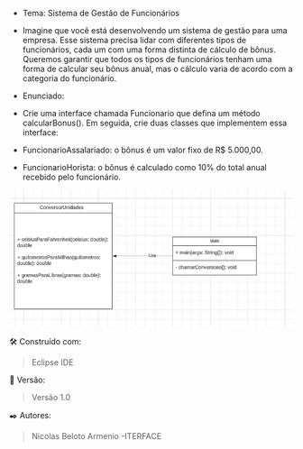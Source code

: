 * Tema: Sistema de Gestão de Funcionários

* Imagine que você está desenvolvendo um sistema de gestão para uma empresa. Esse sistema precisa lidar com diferentes tipos de funcionários, cada um com uma forma distinta de cálculo de bônus. Queremos garantir que todos os tipos de funcionários tenham uma forma de calcular seu bônus anual, mas o cálculo varia de acordo com a categoria do funcionário.

* Enunciado:

* Crie uma interface chamada Funcionario que defina um método calcularBonus(). Em seguida, crie duas classes que implementem essa interface:

* FuncionarioAssalariado: o bônus é um valor fixo de R$ 5.000,00.

* FuncionarioHorista: o bônus é calculado como 10% do total anual recebido pelo funcionário.


![Diagrama Classe Estatica](assets/DiagramaUML.png)

🛠️ Construído com:

> Eclipse IDE

📌 Versão:

> Versão 1.0

✒️ Autores:

> Nicolas Beloto Armenio -ITERFACE
